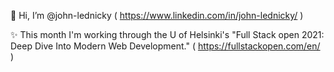 👋 Hi, I’m @john-lednicky ( https://www.linkedin.com/in/john-lednicky/ )

✨ This month I'm working through the U of Helsinki's "Full Stack open 2021: Deep Dive Into Modern Web Development." ( https://fullstackopen.com/en/ )



<!---
https://gist.github.com/rxaviers/7360908 <-- emojis
--->
